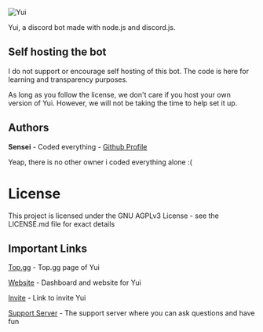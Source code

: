 ![Yui](https://i.imgur.com/WasjFzU.jpg)

Yui, a discord bot made with node.js and discord.js.

## Self hosting the bot

I do not support or encourage self hosting of this bot. The code is here for learning and transparency purposes.

As long as you follow the license, we don't care if you host your own version of Yui. However, we will not be taking the time to help set it up.

## Authors

**Sensei** - Coded everything - [Github Profile](https://github.com/Sensei-911)

Yeap, there is no other owner i coded everything alone :(

# License

This project is licensed under the GNU AGPLv3 License - see the LICENSE.md file for exact details

## Important Links

[Top.gg](https://top.gg/bot/760244924188327977) - Top.gg page of Yui

[Website](https://yuibot.icu) - Dashboard and website for Yui

[Invite](https://discord.com/oauth2/authorize?client_id=760244924188327977&scope=bot&permissions=2146954743) - Link to invite Yui

[Support Server](https://discord.com/invite/pVAQPq79uQ) - The support server where you can ask questions and have fun
